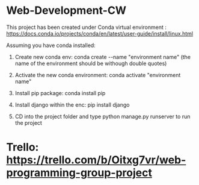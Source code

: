 # Web-Development-CW

This project has been created under Conda virtual environment : https://docs.conda.io/projects/conda/en/latest/user-guide/install/linux.html

Assuming you have conda installed:

1) Create new conda env: conda create --name "environment name" (the name of the environment should be withough double quotes)

2) Activate the new conda environment: conda activate "environment name"

3) Install pip package: conda install pip

4) Install django within the enc: pip install django

5) CD into the project folder and type python manage.py runserver to run the project



# Trello: https://trello.com/b/Oitxg7vr/web-programming-group-project


